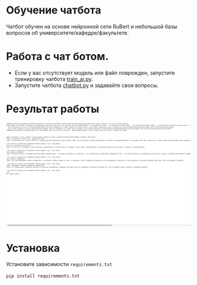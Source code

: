# Обучение чатбота

Чатбот обучен на основе нейронной сети RuBert и небольшой базы вопросов об университете/кафедре/факультете.

# Работа с чат ботом.

- Если у вас отсутствует модель или файл поврежден, запустите тренировку чатбота [train_ai.py](train_ai.py).
- Запустите чатбота [chatbot.py](chatbot.py) и задавайте свои вопросы.

# Результат работы

![chatbot.png](chatbot.png)

# Установка

Установите зависимости `requirements.txt`

`pip install requirements.txt`
